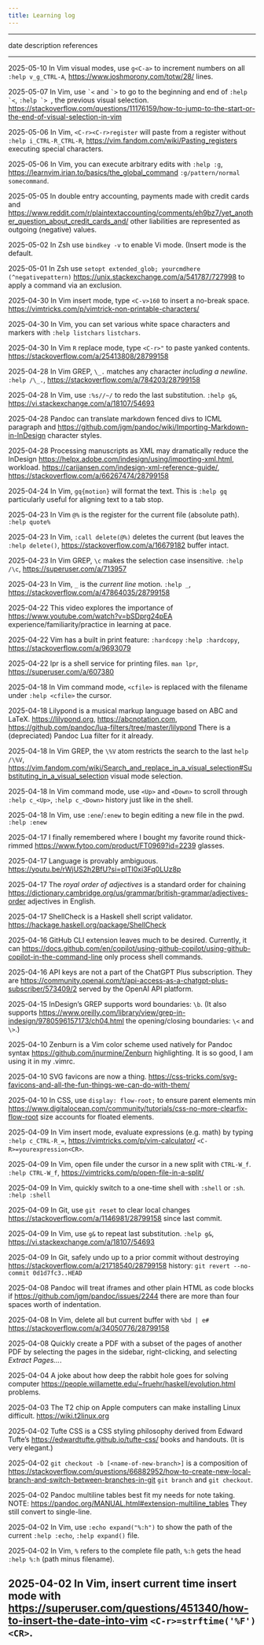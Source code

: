 ```yaml
---
title: Learning log
---
```


--------------------------------------------------------------------------------------------------------------------------------------
date            description                                                         references
--------------- ------------------------------------------------------------------- --------------------------------------------------
2025-05-10      In Vim visual modes, use `g<C-a>` to increment numbers on all       `:help v_g_CTRL-A`, <https://www.joshmorony.com/totw/28/>
                lines.

2025-05-07      In Vim, use `` `< `` and `` `> `` to go to the beginning and end of `` :help `< ``, ``:help `> ``,
                the previous visual selection.                                      <https://stackoverflow.com/questions/11176159/how-to-jump-to-the-start-or-the-end-of-visual-selection-in-vim>

2025-05-06      In Vim, `<C-r><C-r>register` will paste from a register without     `:help i_CTRL-R_CTRL-R`, <https://vim.fandom.com/wiki/Pasting_registers>
                executing special characters.

2025-05-06      In Vim, you can execute arbitrary edits with                        `:help :g`, <https://learnvim.irian.to/basics/the_global_command>
                `:g/pattern/normal somecommand`.

2025-05-05      In double entry accounting, payments made with credit cards and     <https://www.reddit.com/r/plaintextaccounting/comments/eh9bz7/yet_another_question_about_credit_cards_and/>
                other liabilities are represented as outgoing (negative) values. 

2025-05-02      In Zsh use `bindkey -v` to enable Vi mode. (Insert mode is the 
                default.

2025-05-01      In Zsh use `setopt extended_glob; yourcmdhere (^negativepattern)`   <https://unix.stackexchange.com/a/541787/727998>
                to apply a command via an exclusion.

2025-04-30      In Vim insert mode, type `<C-v>160` to insert a no-break space.     <https://vimtricks.com/p/vimtrick-non-printable-characters/>

2025-04-30      In Vim, you can set various white space characters and markers with `:help listchars`
                `listchars`.

2025-04-30      In Vim `R` replace mode, type `<C-r>"` to paste yanked contents.    <https://stackoverflow.com/a/25413808/28799158>

2025-04-28      In Vim GREP, `\_.` matches any character *including a newline*.     `:help /\_.`, <https://stackoverflow.com/a/784203/28799158>

2025-04-28      In Vim, use `:%s//~/` to redo the last substitution.                `:help g&`, <https://vi.stackexchange.com/a/18107/54693>

2025-04-28      Pandoc can translate markdown fenced divs to ICML paragraph and     <https://github.com/jgm/pandoc/wiki/Importing-Markdown-in-InDesign>
                character styles.

2025-04-28      Processing manuscripts as XML may dramatically reduce the InDesign  <https://helpx.adobe.com/indesign/using/importing-xml.html>,
                workload.                                                           <https://carijansen.com/indesign-xml-reference-guide/>,
                                                                                    <https://stackoverflow.com/a/66267474/28799158>

2025-04-24      In Vim, `gq{motion}` will format the text. This is                  `:help gq`
                particularly useful for aligning text to a tab stop.

2025-04-23      In Vim `@%` is the register for the current file (absolute path).   `:help quote%`

2025-04-23      In Vim, `:call delete(@%)` deletes the current (but leaves the      `:help delete()`, <https://stackoverflow.com/a/16679182>
                buffer intact.

2025-04-23      In Vim GREP, `\c` makes the selection case insensitive.             `:help /\c`, <https://superuser.com/a/713957>

2025-04-23      In Vim, `_` is the *current line* motion.                           `:help _`, <https://stackoverflow.com/a/47864035/28799158>

2025-04-22      This video explores the importance of                               <https://www.youtube.com/watch?v=bSDprg24pEA>
                experience/familiarity/practice in learning at pace.

2025-04-22      Vim has a built in print feature: `:hardcopy`                       `:help :hardcopy`, <https://stackoverflow.com/a/9693079>

2025-04-22      lpr is a shell service for printing files.                          `man lpr`, <https://superuser.com/a/607380>

2025-04-18      In Vim command mode, `<cfile>` is replaced with the filename under  `:help <cfile>`
                the cursor.

2025-04-18      Lilypond is a musical markup language based on ABC and LaTeX.       <https://lilypond.org>, <https://abcnotation.com>, <https://github.com/pandoc/lua-filters/tree/master/lilypond>
                There is a (depreciated) Pandoc Lua filter for it already.

2025-04-18      In Vim GREP, the `\%V` atom restricts the search to the last        `help /\%V`, <https://vim.fandom.com/wiki/Search_and_replace_in_a_visual_selection#Substituting_in_a_visual_selection>
                visual mode selection.

2025-04-18      In Vim command mode, use `<Up>` and `<Down>` to scroll through      `:help c_<Up>`, `:help c_<Down>`
                history just like in the shell.

2025-04-18      In Vim, use `:ene`/`:enew` to begin editing a new file in the pwd.  `:help :enew` 

2025-04-17      I finally remembered where I bought my favorite round thick-rimmed  <https://www.fytoo.com/product/FT0969?id=2239>
                glasses.

2025-04-17      Language is provably ambiguous.                                     <https://youtu.be/rWjUS2h2BfU?si=pITI0xi3Fq0LUz8p>

2025-04-17      The *royal order of adjectives* is a standard order for chaining    <https://dictionary.cambridge.org/us/grammar/british-grammar/adjectives-order>
                adjectives in English.

2025-04-17      ShellCheck is a Haskell shell script validator.                     <https://hackage.haskell.org/package/ShellCheck>

2025-04-16      GitHub CLI extension leaves much to be desired. Currently, it can   <https://docs.github.com/en/copilot/using-github-copilot/using-github-copilot-in-the-command-line>
                only process shell commands.                                                           

2025-04-16      API keys are not a part of the ChatGPT Plus subscription. They are  <https://community.openai.com/t/api-access-as-a-chatgpt-plus-subscriber/573409/2>
                served by the OpenAI API platform.                                                       

2025-04-15      InDesign’s GREP supports word boundaries: `\b`. (It also supports   <https://www.oreilly.com/library/view/grep-in-indesign/9780596157173/ch04.html>
                the opening/closing boundaries: `\<` and `\>`.)                                         

2025-04-10      Zenburn is a Vim color scheme used natively for Pandoc syntax       <https://github.com/jnurmine/Zenburn>
                highlighting. It is so good, I am using it in my .vimrc.                                         

2025-04-10      SVG favicons are now a thing.                                       <https://css-tricks.com/svg-favicons-and-all-the-fun-things-we-can-do-with-them/>

2025-04-10      In CSS, use `display: flow-root;` to ensure parent elements min     <https://www.digitalocean.com/community/tutorials/css-no-more-clearfix-flow-root>
                size accounts for floated elements.                                                           

2025-04-09      In Vim insert mode, evaluate expressions (e.g. math) by typing      `:help c_CTRL-R_=`, <https://vimtricks.com/p/vim-calculator/>
                `<C-R>=yourexpression<CR>`.                                         

2025-04-09      In Vim, open file under the cursor in a new split with `CTRL-W_f`.  `:help CTRL-W_f`, <https://vimtricks.com/p/open-file-in-a-split/>

2025-04-09      In Vim, quickly switch to a one-time shell with `:shell` or `:sh`.  `:help :shell`

2025-04-09      In Git, use `git reset` to clear local changes                      <https://stackoverflow.com/a/1146981/28799158>
                since last commit.

2025-04-09      In Vim, use `g&` to repeat last substitution.                       `:help g&`, <https://vi.stackexchange.com/a/18107/54693>

2025-04-09      In Git, safely undo up to a prior commit without destroying         <https://stackoverflow.com/a/21718540/28799158>
                history: `git revert --no-commit 0d1d7fc3..HEAD`

2025-04-08      Pandoc will treat iframes and other plain HTML as code blocks if    <https://github.com/jgm/pandoc/issues/2244>
                there are more than four spaces worth of indentation.

2025-04-08      In Vim, delete all but current buffer with `%bd | e#`               <https://stackoverflow.com/a/34050776/28799158>

2025-04-08      Quickly create a PDF with a subset of the pages of another PDF by
                selecting the pages in the sidebar, right-clicking, and selecting
                *Extract Pages…*.

2025-04-04      A joke about how deep the rabbit hole goes for solving computer     <https://people.willamette.edu/~fruehr/haskell/evolution.html>
                problems.                                          

2025-04-03      The T2 chip on Apple computers can make installing Linux difficult. <https://wiki.t2linux.org>

2025-04-02      Tufte CSS is a CSS styling philosophy derived from Edward Tufte’s   <https://edwardtufte.github.io/tufte-css/>
                books and handouts. (It is very elegant.)

2025-04-02      `git checkout -b [<name-of-new-branch>]` is a composition of        <https://stackoverflow.com/questions/66882952/how-to-create-new-local-branch-and-switch-between-branches-in-git>
                `git branch` and `git checkout`.

2025-04-02      Pandoc multiline tables best fit my needs for note taking. NOTE:    <https://pandoc.org/MANUAL.html#extension-multiline_tables>
                They still convert to single-line.

2025-04-02      In Vim, use `:echo expand("%:h")` to show the path of the current   `:help :echo`, `:help expand()`
                file.

2025-04-02      In Vim, `%` refers to the complete file path, `%:h` gets the head   `:help %:h`
                (path minus filename).

2025-04-02      In Vim, insert current time insert mode with                        <https://superuser.com/questions/451340/how-to-insert-the-date-into-vim>
                `<C-r>=strftime('%F')<CR>`.
--------------------------------------------------------------------------------------------------------------------------------------
